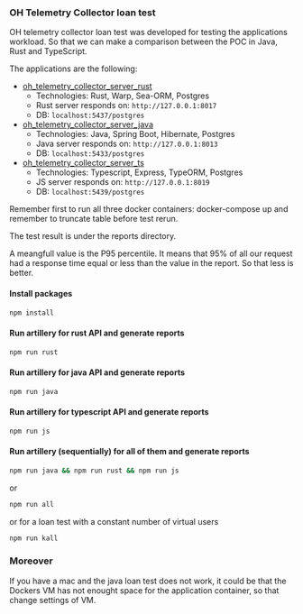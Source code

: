 ### OH Telemetry Collector loan test

OH telemetry collector loan test was developed for testing the applications workload. So that we can make a comparison between the POC in Java, Rust and TypeScript.

The applications are the following:

- [oh_telemetry_collector_server_rust](https://github.com/goto-eof/oh_telemetry_collector_server_rust) 
    + Technologies: Rust, Warp, Sea-ORM, Postgres
    - Rust server responds on: `http://127.0.0.1:8017`
    - DB: `localhost:5437/postgres`
- [oh_telemetry_collector_server_java](https://github.com/goto-eof/oh_telemetry_collector_server_java) 
    + Technologies: Java, Spring Boot, Hibernate, Postgres
    - Java server responds on: `http://127.0.0.1:8013`
    - DB: `localhost:5433/postgres`    
- [oh_telemetry_collector_server_ts](https://github.com/goto-eof/oh_telemetry_collector_server_ts) 
    + Technologies: Typescript, Express, TypeORM, Postgres
    - JS server responds on: `http://127.0.0.1:8019`
    - DB: `localhost:5439/postgres`    

Remember first to run all three docker containers: docker-compose up and remember to truncate table before test rerun.

The test result is under the reports directory. 

A meangfull value is the P95 percentile. It means that 95% of all our request had a response time equal or less than the value in the report. So that less is better.


#### Install packages

```bash
npm install
```

#### Run artillery for rust API and generate reports

```bash
npm run rust
```

#### Run artillery for java API and generate reports

```bash
npm run java
```

#### Run artillery for typescript API and generate reports

```bash
npm run js
```

#### Run artillery (sequentially) for all of them and generate reports

```bash
npm run java && npm run rust && npm run js
```

or 

```bash
npm run all
```

or  for a loan test with a constant number of virtual users

```bash
npm run kall
```


### Moreover

If you have a mac and the java loan test does not work, it could be that the Dockers VM has not enought space for the application container, so that change settings of VM. 
